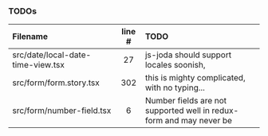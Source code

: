 ### TODOs
| Filename | line # | TODO
|:------|:------:|:------
| src/date/local-date-time-view.tsx | 27 | js-joda should support locales soonish,
| src/form/form.story.tsx | 302 | this is mighty complicated, with no typing...
| src/form/number-field.tsx | 6 | Number fields are not supported well in redux-form and may never be
